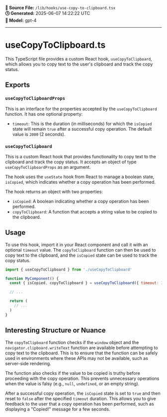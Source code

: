 **📄 Source File:** `/lib/hooks/use-copy-to-clipboard.tsx`  
**🕒 Generated:** 2025-06-07 14:22:22 UTC  
**🤖 Model:** gpt-4

---

# useCopyToClipboard.ts

This TypeScript file provides a custom React hook, `useCopyToClipboard`, which allows you to copy text to the user's clipboard and track the copy status.

## Exports

### `useCopyToClipboardProps`

This is an interface for the properties accepted by the `useCopyToClipboard` function. It has one optional property:

- `timeout`: This is the duration (in milliseconds) for which the `isCopied` state will remain `true` after a successful copy operation. The default value is `2000` (2 seconds).

### `useCopyToClipboard`

This is a custom React hook that provides functionality to copy text to the clipboard and track the copy status. It accepts an object of type `useCopyToClipboardProps` as an argument.

The hook uses the `useState` hook from React to manage a boolean state, `isCopied`, which indicates whether a copy operation has been performed.

The hook returns an object with two properties:

- `isCopied`: A boolean indicating whether a copy operation has been performed.
- `copyToClipboard`: A function that accepts a string value to be copied to the clipboard.

## Usage

To use this hook, import it in your React component and call it with an optional `timeout` value. The `copyToClipboard` function can then be used to copy text to the clipboard, and the `isCopied` state can be used to track the copy status.

```jsx
import { useCopyToClipboard } from './useCopyToClipboard'

function MyComponent() {
  const { isCopied, copyToClipboard } = useCopyToClipboard({ timeout: 3000 })

  // ...

  return (
    // ...
  )
}
```

## Interesting Structure or Nuance

The `copyToClipboard` function checks if the `window` object and the `navigator.clipboard.writeText` function are available before attempting to copy text to the clipboard. This is to ensure that the function can be safely used in environments where these APIs may not be available, such as server-side rendering.

The function also checks if the value to be copied is truthy before proceeding with the copy operation. This prevents unnecessary operations when the value is falsy (e.g., `null`, `undefined`, or an empty string).

After a successful copy operation, the `isCopied` state is set to `true` and then reset to `false` after the specified `timeout` duration. This allows you to give feedback to the user that a copy operation has been performed, such as displaying a "Copied!" message for a few seconds.